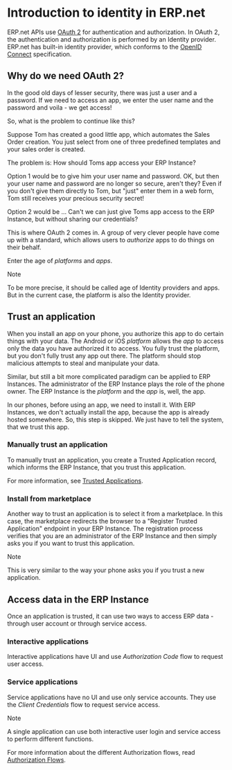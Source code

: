 # Introduction to identity in ERP.net

ERP.net APIs use [OAuth 2](https://oauth.net/2/) for authentication and authorization.
In OAuth 2, the authentication and authorization is performed by an Identity provider.
ERP.net has built-in identity provider, which conforms to the [OpenID Connect](https://openid.net/connect/) specification.

## Why do we need OAuth 2?

In the good old days of lesser security, there was just a user and a password.
If we need to access an app, we enter the user name and the password and voila - we get access!

So, what is the problem to continue like this?

Suppose Tom has created a good little app, which automates the Sales Order creation.
You just select from one of three predefined templates and your sales order is created.

The problem is: How should Toms app access your ERP Instance?

Option 1 would be to give him your user name and password.
OK, but then your user name and password are no longer so secure, aren't they?
Even if you don't give them directly to Tom, but "just" enter them in a web form, Tom still receives your precious security secret!

Option 2 would be ... Can't we can just give Toms app access to the ERP Instance, but without sharing our credentials?

This is where OAuth 2 comes in. A group of very clever people have come up with a standard, which allows users to *authorize* apps to do things on their behalf.

Enter the age of *platforms* and *apps*.

> [!note]
> To be more precise, it should be called age of Identity providers and apps.
> But in the current case, the platform is also the Identity provider.

## Trust an application

When you install an app on your phone, you authorize this app to do certain things with your data. 
The Android or iOS *platform* allows the *app* to access only the data you have authorized it to access.
You fully trust the platform, but you don't fully trust any app out there.
The platform should stop malicious attempts to steal and manipulate your data.

Similar, but still a bit more complicated paradigm can be applied to ERP Instances.
The administrator of the ERP Instance plays the role of the phone owner.
The ERP Instance is the *platform* and the *app* is, well, the app.

In our phones, before using an app, we need to install it.
With ERP Instances, we don't actually install the app, because the app is already hosted somewhere.
So, this step is skipped.
We just have to tell the system, that we trust this app.

### Manually trust an application

To manually trust an application, you create a Trusted Application record, which informs the ERP Instance, that you trust this application.

For more information, see [Trusted Applications](trusted-applications.md).

### Install from marketplace

Another way to trust an application is to select it from a marketplace.
In this case, the marketplace redirects the browser to a "Register Trusted Application" endpoint in your ERP Instance.
The registration process verifies that you are an administrator of the ERP Instance and then simply asks you if you want to trust this application.

> [!NOTE]
> This is very similar to the way your phone asks you if you trust a new application.

## Access data in the ERP Instance

Once an application is trusted, it can use two ways to access ERP data - through user account or through service access.

### Interactive applications

Interactive applications have UI and use *Authorization Code* flow to request user access.

### Service applications

Service applications have no UI and use only service accounts.
They use the *Client Credentials* flow to request service access.

> [!note]
> A single application can use both interactive user login and service access to perform different functions.

For more information about the different Authorization flows, read [Authorization Flows](authorization-flows.md).
